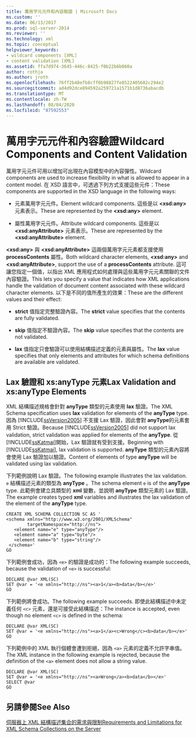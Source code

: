 ```yaml
---
title: 萬用字元元件和內容驗證 | Microsoft Docs
ms.custom: ''
ms.date: 06/13/2017
ms.prod: sql-server-2014
ms.reviewer: ''
ms.technology: xml
ms.topic: conceptual
helpviewer_keywords:
- wildcard components [XML]
- content validation [XML]
ms.assetid: ffa7d974-3645-446c-8425-f0b22b6b060a
author: rothja
ms.author: jroth
ms.openlocfilehash: 76ff2b48efb8cff0b98827fe8522405682c294e2
ms.sourcegitcommit: ad4d92dce894592a259721a1571b1d8736abacdb
ms.translationtype: MT
ms.contentlocale: zh-TW
ms.lasthandoff: 08/04/2020
ms.locfileid: "87592553"
---
```

# <a name="wildcard-components-and-content-validation"></a><span data-ttu-id="5a1fa-102">萬用字元元件和內容驗證</span><span class="sxs-lookup"><span data-stu-id="5a1fa-102">Wildcard Components and Content Validation</span></span>
  <span data-ttu-id="5a1fa-103">萬用字元元件可用以增加可出現在內容模型中的內容彈性。</span><span class="sxs-lookup"><span data-stu-id="5a1fa-103">Wildcard components are used to increase flexibility in what is allowed to appear in a content model.</span></span> <span data-ttu-id="5a1fa-104">在 XSD 語言中，可透過下列方式支援這些元件：</span><span class="sxs-lookup"><span data-stu-id="5a1fa-104">These components are supported in the XSD language in the following ways:</span></span>  
  
-   <span data-ttu-id="5a1fa-105">元素萬用字元元件。</span><span class="sxs-lookup"><span data-stu-id="5a1fa-105">Element wildcard components.</span></span> <span data-ttu-id="5a1fa-106">這些是以 **\<xsd:any>** 元素表示。</span><span class="sxs-lookup"><span data-stu-id="5a1fa-106">These are represented by the **\<xsd:any>** element.</span></span>  
  
-   <span data-ttu-id="5a1fa-107">屬性萬用字元元件。</span><span class="sxs-lookup"><span data-stu-id="5a1fa-107">Attribute wildcard components.</span></span> <span data-ttu-id="5a1fa-108">這些是以 **\<xsd:anyAttribute>** 元素表示。</span><span class="sxs-lookup"><span data-stu-id="5a1fa-108">These are represented by the **\<xsd:anyAttribute>** element.</span></span>  
  
 <span data-ttu-id="5a1fa-109">**\<xsd:any>** 與 **\<xsd:anyAttribute>** 這兩個萬用字元元素都支援使用 **processContents** 屬性。</span><span class="sxs-lookup"><span data-stu-id="5a1fa-109">Both wildcard character elements, **\<xsd:any>** and **\<xsd:anyAttribute>**, support the use of a **processContents** attribute.</span></span> <span data-ttu-id="5a1fa-110">這可讓您指定一個值，以指出 XML 應用程式如何處理與這些萬用字元元素關聯的文件內容驗證。</span><span class="sxs-lookup"><span data-stu-id="5a1fa-110">This lets you specify a value that indicates how XML applications handle the validation of document content associated with these wildcard character elements.</span></span> <span data-ttu-id="5a1fa-111">以下是不同的值所產生的效果：</span><span class="sxs-lookup"><span data-stu-id="5a1fa-111">These are the different values and their effect:</span></span>  
  
-   <span data-ttu-id="5a1fa-112">**strict** 值指定完整驗證內容。</span><span class="sxs-lookup"><span data-stu-id="5a1fa-112">The **strict** value specifies that the contents are fully validated.</span></span>  
  
-   <span data-ttu-id="5a1fa-113">**skip** 值指定不驗證內容。</span><span class="sxs-lookup"><span data-stu-id="5a1fa-113">The **skip** value specifies that the contents are not validated.</span></span>  
  
-   <span data-ttu-id="5a1fa-114">**lax** 值指定只會驗證可以使用結構描述定義的元素與屬性。</span><span class="sxs-lookup"><span data-stu-id="5a1fa-114">The **lax** value specifies that only elements and attributes for which schema definitions are available are validated.</span></span>  
  
## <a name="lax-validation-and-xsanytype-elements"></a><span data-ttu-id="5a1fa-115">Lax 驗證和 xs:anyType 元素</span><span class="sxs-lookup"><span data-stu-id="5a1fa-115">Lax Validation and xs:anyType Elements</span></span>  
 <span data-ttu-id="5a1fa-116">XML 結構描述規格會針對 **anyType** 類型的元素使用 **lax** 驗證。</span><span class="sxs-lookup"><span data-stu-id="5a1fa-116">The XML Schema specification uses **lax** validation for elements of the **anyType** type.</span></span> <span data-ttu-id="5a1fa-117">因為 [!INCLUDE[ssVersion2005](../../includes/ssversion2005-md.md)] 不支援 Lax 驗證，因此會對 **anyType**的元素套用 Strict 驗證。</span><span class="sxs-lookup"><span data-stu-id="5a1fa-117">Because [!INCLUDE[ssVersion2005](../../includes/ssversion2005-md.md)] did not support lax validation, strict validation was applied for elements of the **anyType**.</span></span> <span data-ttu-id="5a1fa-118">從 [!INCLUDE[ssKatmai](../../includes/sskatmai-md.md)]開始，Lax 驗證就有受到支援。</span><span class="sxs-lookup"><span data-stu-id="5a1fa-118">Beginning with [!INCLUDE[ssKatmai](../../includes/sskatmai-md.md)], lax validation is supported.</span></span> <span data-ttu-id="5a1fa-119">**anyType** 類型的元素內容將會使用 Lax 驗證加以驗證。</span><span class="sxs-lookup"><span data-stu-id="5a1fa-119">Content of elements of type **anyType** will be validated using lax validation.</span></span>  
  
 <span data-ttu-id="5a1fa-120">下列範例說明 Lax 驗證。</span><span class="sxs-lookup"><span data-stu-id="5a1fa-120">The following example illustrates the lax validation.</span></span> <span data-ttu-id="5a1fa-121">`e` 結構描述元素的類型為 **anyType** 。</span><span class="sxs-lookup"><span data-stu-id="5a1fa-121">The schema element `e` is of the **anyType** type.</span></span> <span data-ttu-id="5a1fa-122">此範例會建立具類型的 **xml** 變數，並說明 **anyType** 類型元素的 Lax 驗證。</span><span class="sxs-lookup"><span data-stu-id="5a1fa-122">The example creates typed **xml** variables and illustrates the lax validation of the element of the **anyType** type.</span></span>  
  
```  
CREATE XML SCHEMA COLLECTION SC AS '  
<schema xmlns="http://www.w3.org/2001/XMLSchema"   
        targetNamespace="http://ns">  
   <element name="e" type="anyType"/>  
   <element name="a" type="byte"/>  
   <element name="b" type="string"/>  
 </schema>'  
GO  
```  
  
 <span data-ttu-id="5a1fa-123">下列範例會成功，因為 `<e>` 的驗證是成功的：</span><span class="sxs-lookup"><span data-stu-id="5a1fa-123">The following example succeeds, because the validation of `<e>` is successful:</span></span>  
  
```  
DECLARE @var XML(SC)  
SET @var = '<e xmlns="http://ns"><a>1</a><b>data</b></e>'  
GO  
```  
  
 <span data-ttu-id="5a1fa-124">下列範例將會成功。</span><span class="sxs-lookup"><span data-stu-id="5a1fa-124">The following example succeeds.</span></span> <span data-ttu-id="5a1fa-125">即使此結構描述中未定義任何 `<c>` 元素，還是可接受此結構描述：</span><span class="sxs-lookup"><span data-stu-id="5a1fa-125">The instance is accepted, even though no element `<c>` is defined in the schema:</span></span>  
  
```  
DECLARE @var XML(SC)  
SET @var = '<e xmlns="http://ns"><a>1</a><c>Wrong</c><b>data</b></e>'  
GO  
```  
  
 <span data-ttu-id="5a1fa-126">下列範例中的 XML 執行個體會遭到拒絕，因為 `<a>` 元素的定義不允許字串值。</span><span class="sxs-lookup"><span data-stu-id="5a1fa-126">The XML instance in the following example is rejected, because the definition of the `<a>` element does not allow a string value.</span></span>  
  
```  
DECLARE @var XML(SC)  
SET @var = '<e xmlns="http://ns"><a>Wrong</a><b>data</b></e>'  
SELECT @var  
GO  
```  
  
## <a name="see-also"></a><span data-ttu-id="5a1fa-127">另請參閱</span><span class="sxs-lookup"><span data-stu-id="5a1fa-127">See Also</span></span>  
 [<span data-ttu-id="5a1fa-128">伺服器上 XML 結構描述集合的需求與限制</span><span class="sxs-lookup"><span data-stu-id="5a1fa-128">Requirements and Limitations for XML Schema Collections on the Server</span></span>](requirements-and-limitations-for-xml-schema-collections-on-the-server.md)  
  
  
